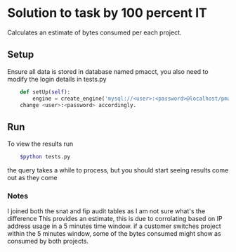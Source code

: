 # Solution to task by 100 percent IT

Calculates an estimate of bytes consumed per each project.

## Setup
Ensure all data is stored in database named pmacct, you also need to modify the login details in tests.py
```python
    def setUp(self):
        engine = create_engine('mysql://<user>:<password>@localhost/pmacct', echo=False)
    change <user>:<password> accordingly.
```
## Run
To view the results run
```bash
    $python tests.py
```

the query takes a while to process, but you should start seeing results come out as they come

### Notes
I joined both the snat and fip audit tables as I am not sure what's the difference
This provides an estimate, this is due to corrolating based on IP address usage in a 5 minutes time window. if a customer switches project within the 5 minutes window, some of the bytes consumed might show as consumed by both projects. 
